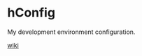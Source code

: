 # hConfig

My development environment configuration.

[wiki](https://github.com/llHoYall/hConfig/wiki)
